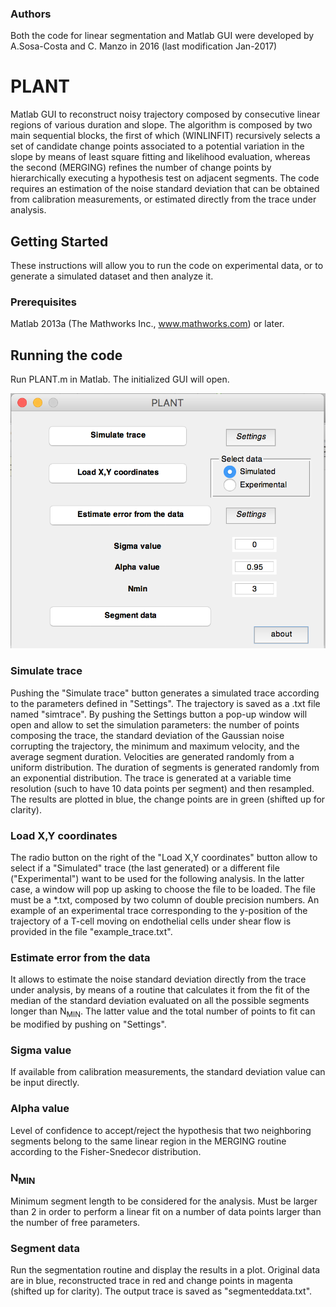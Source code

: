 ### Authors
Both the code for linear segmentation and Matlab GUI were developed by A.Sosa-Costa and C. Manzo in 2016 (last modification Jan-2017)


# PLANT
Matlab GUI to reconstruct noisy trajectory composed by consecutive linear regions of various duration and slope. The algorithm is composed by two main sequential blocks, the first of which (WINLINFIT) recursively selects a set of candidate change points associated to a potential variation in the slope by means of least square fitting and likelihood evaluation, whereas the second (MERGING) refines the number of change points by hierarchically executing a hypothesis test on adjacent segments.  The code requires an estimation of the noise standard deviation that can be obtained from calibration measurements, or estimated directly from the trace under analysis. 

## Getting Started
These instructions will allow you to run the code on experimental data, or to generate a simulated dataset and then analyze it.

### Prerequisites
Matlab 2013a (The Mathworks Inc., www.mathworks.com) or later.

## Running the code
Run PLANT.m in Matlab. The initialized GUI will open. 

!["The PLANT GUI"](PLANT1.png)

### Simulate trace
Pushing the "Simulate trace" button generates a simulated trace according to the parameters defined in "Settings". The trajectory is saved as a .txt file named "simtrace". By pushing the Settings button a pop-up window will open and allow to set the simulation parameters: the number of points composing the trace, the standard deviation of the Gaussian noise corrupting the trajectory, the minimum and maximum velocity, and the average segment duration. Velocities are generated randomly from a uniform distribution. The duration of segments is generated randomly from an exponential distribution. The trace is generated at a variable time resolution (such to have 10 data points per segment) and then resampled. The results are plotted in blue, the change points are in green (shifted up for clarity).

### Load X,Y coordinates
The radio button on the right of the "Load X,Y coordinates" button allow to select if a "Simulated" trace (the last generated) or a different file ("Experimental") want to be used for the following analysis. In the latter case, a window will pop up asking to choose the file to be loaded.  The file must be a *.txt, composed by two column of double precision numbers. An example of an experimental trace corresponding to the y-position of the trajectory of a T-cell moving on endothelial cells under shear flow is provided in the file "example_trace.txt".

### Estimate error from the data
It allows to estimate the noise standard deviation directly from the trace under analysis, by means of a routine that calculates it from the fit of the median of the standard deviation evaluated on all the possible segments longer than N<sub>MIN</sub>. The latter value and the total number of points to fit can be modified by pushing on "Settings". 

### Sigma value
If available from calibration measurements, the  standard deviation value can be input directly.

### Alpha value
Level of confidence to accept/reject the hypothesis that two neighboring segments belong to the same linear region in the MERGING routine according to the Fisher-Snedecor distribution.

### N<sub>MIN</sub>
Minimum segment length to be considered for the analysis. Must be larger than 2 in order to perform a linear fit on a number of data points larger than the number of free parameters.

### Segment data
Run the segmentation routine and display the results in a plot. Original data are in blue, reconstructed trace in red and change points in magenta (shifted up for clarity). The output trace is saved as "segmenteddata.txt".


